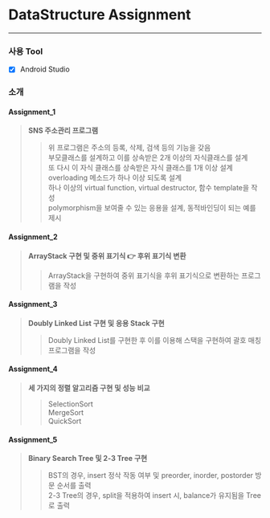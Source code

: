 # DataStructure Assignment
* * * 
### 사용 Tool
- [x] Android Studio  
### 소개
#### Assignment_1  
> **SNS 주소관리 프로그램**  
> > 위 프로그램은 주소의 등록, 삭제, 검색 등의 기능을 갖음  
> > 부모클래스를 설계하고 이를 상속받은 2개 이상의 자식클래스를 설계  
> > 또 다시 이 자식 클래스를 상속받은 자식 클래스를 1개 이상 설계  
> > overloading 메소드가 하나 이상 되도록 설계  
> > 하나 이상의 virtual function, virtual destructor, 함수 template을 작성  
> > polymorphism을 보여줄 수 있는 응용을 설계, 동적바인딩이 되는 예를 제시  

#### Assignment_2  
> **ArrayStack 구현 및 중위 표기식 👉 후위 표기식 변환**  
> > ArrayStack을 구현하여 중위 표기식을 후위 표기식으로 변환하는 프로그램을 작성  

#### Assignment_3  
> **Doubly Linked List 구현 및 응용 Stack 구현**  
> > Doubly Linked List를 구현한 후 이를 이용해 스택을 구현하여 괄호 매칭 프로그램을 작성  

#### Assignment_4  
> **세 가지의 정렬 알고리즘 구현 및 성능 비교**  
> > SelectionSort  
> > MergeSort  
> > QuickSort  

#### Assignment_5  
> **Binary Search Tree 및 2-3 Tree 구현**  
> > BST의 경우, insert 정삭 작동 여부 및 preorder, inorder, postorder 방문 순서를 출력  
> > 2-3 Tree의 경우, split을 적용하여 insert 시, balance가 유지됨을 Tree로 출력
